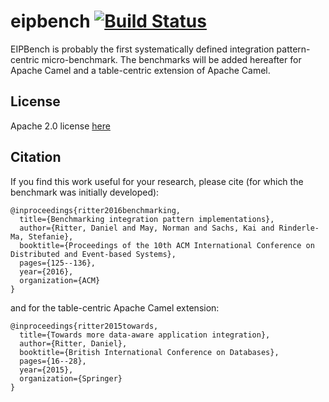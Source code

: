 # eipbench [![Build Status](https://travis-ci.org/dritter-hd/eip-bench.svg?branch=master)](https://travis-ci.org/dritter-hd/eip-bench)

EIPBench is probably the first systematically defined integration pattern-centric micro-benchmark. The benchmarks will be added hereafter for Apache Camel and a table-centric extension of Apache Camel.

## License

Apache 2.0 license [here](https://github.com/dritter-hd/dlog/blob/master/LICENSE)

## Citation

If you find this work useful for your research, please cite (for which the benchmark was initially developed):
```
@inproceedings{ritter2016benchmarking,
  title={Benchmarking integration pattern implementations},
  author={Ritter, Daniel and May, Norman and Sachs, Kai and Rinderle-Ma, Stefanie},
  booktitle={Proceedings of the 10th ACM International Conference on Distributed and Event-based Systems},
  pages={125--136},
  year={2016},
  organization={ACM}
}
```
and for the table-centric Apache Camel extension:
```
@inproceedings{ritter2015towards,
  title={Towards more data-aware application integration},
  author={Ritter, Daniel},
  booktitle={British International Conference on Databases},
  pages={16--28},
  year={2015},
  organization={Springer}
}
```

